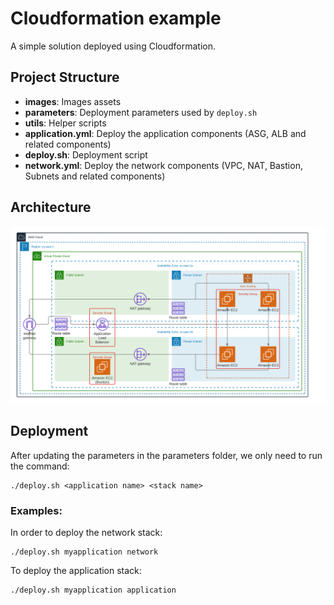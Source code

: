# Cloudformation example

A simple solution deployed using Cloudformation. 

## Project Structure

* **images**: Images assets
* **parameters**: Deployment parameters used by ```deploy.sh```
* **utils**: Helper scripts
* **application.yml**: Deploy the application components (ASG, ALB and related components)
* **deploy.sh**: Deployment script
* **network.yml**:  Deploy the network components (VPC, NAT, Bastion, Subnets and related components)

## Architecture

![Solution Architecture](./images/architecture.png)


## Deployment

After updating the parameters in the parameters folder, we only need to run the command:

```
./deploy.sh <application name> <stack name>
```

### Examples:

In order to deploy the network stack:

```
./deploy.sh myapplication network
```

To deploy the application stack:

```
./deploy.sh myapplication application
```
